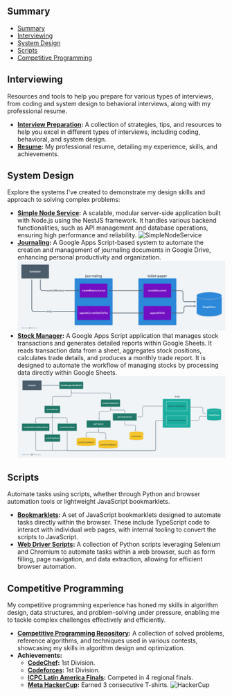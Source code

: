 ## Summary

- [Summary](#summary)
- [Interviewing](#interviewing)
- [System Design](#system-design)
- [Scripts](#scripts)
- [Competitive Programming](#competitive-programming)

## Interviewing

Resources and tools to help you prepare for various types of interviews, from coding and system design to behavioral interviews, along with my professional resume.

- **[Interview Preparation](https://github.com/gardusig/road2senior/):** A collection of strategies, tips, and resources to help you excel in different types of interviews, including coding, behavioral, and system design.
- **[Resume](https://github.com/gardusig/road2senior/blob/main/resume/resume.pdf):** My professional resume, detailing my experience, skills, and achievements.

## System Design

Explore the systems I've created to demonstrate my design skills and approach to solving complex problems:

- **[Simple Node Service](https://github.com/gardusig/simpleNodeService):** A scalable, modular server-side application built with Node.js using the NestJS framework. It handles various backend functionalities, such as API management and database operations, ensuring high performance and reliability.
    ![SimpleNodeService](https://raw.githubusercontent.com/gardusig/simpleNodeService/refs/heads/main/images/system-design.png)
- **[Journaling](https://github.com/gardusig/journaling):** A Google Apps Script-based system to automate the creation and management of journaling documents in Google Drive, enhancing personal productivity and organization.
    ![Journaling](https://raw.githubusercontent.com/gardusig/journaling/main/system-design.png)
- **[Stock Manager](https://github.com/gardusig/stockManager):** A Google Apps Script application that manages stock transactions and generates detailed reports within Google Sheets. It reads transaction data from a sheet, aggregates stock positions, calculates trade details, and produces a monthly trade report. It is designed to automate the workflow of managing stocks by processing data directly within Google Sheets.
    ![StockManager](https://raw.githubusercontent.com/gardusig/stock-manager/main/system-design.png)

## Scripts

Automate tasks using scripts, whether through Python and browser automation tools or lightweight JavaScript bookmarklets.

- **[Bookmarklets](https://github.com/gardusig/bookmarklets):** A set of JavaScript bookmarklets designed to automate tasks directly within the browser. These include TypeScript code to interact with individual web pages, with internal tooling to convert the scripts to JavaScript.
- **[Web Driver Scripts](https://github.com/gardusig/web-driver-scripts):** A collection of Python scripts leveraging Selenium and Chromium to automate tasks within a web browser, such as form filling, page navigation, and data extraction, allowing for efficient browser automation.

## Competitive Programming

My competitive programming experience has honed my skills in algorithm design, data structures, and problem-solving under pressure, enabling me to tackle complex challenges effectively and efficiently.

- **[Competitive Programming Repository](https://github.com/gardusig/competitive-programming):** A collection of solved problems, reference algorithms, and techniques used in various contests, showcasing my skills in algorithm design and optimization.
- **Achievements:**
  - **[CodeChef](https://www.codechef.com/users/gardusig):** 1st Division.
  - **[Codeforces](https://codeforces.com/profile/gardusig):** 1st Division.
  - **[ICPC Latin America Finals](https://icpc.global/ICPCID/SP7WIXMME8B8):** Competed in 4 regional finals.
  - **[Meta HackerCup](https://www.facebook.com/codingcompetitions/hacker-cup):** Earned 3 consecutive T-shirts.
    ![HackerCup](https://raw.githubusercontent.com/gardusig/competitive-programming/main/hacker-cup.jpg)
